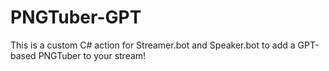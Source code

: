 # PNGTuber-GPT
This is a custom C# action for Streamer.bot and Speaker.bot to add a GPT-based PNGTuber to your stream!
